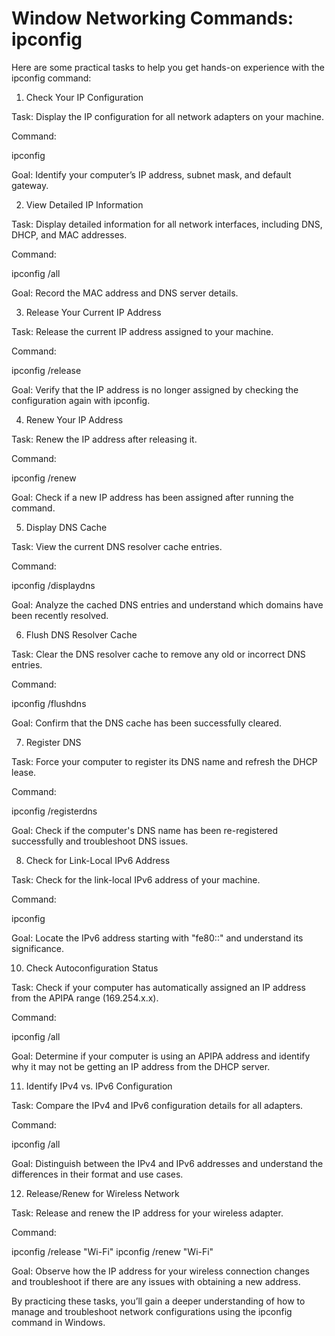 # Window Networking Commands: ipconfig

Here are some practical tasks to help you get hands-on experience with the ipconfig command:

1. Check Your IP Configuration

Task: Display the IP configuration for all network adapters on your machine.

Command:

ipconfig

Goal: Identify your computer’s IP address, subnet mask, and default gateway.


2. View Detailed IP Information

Task: Display detailed information for all network interfaces, including DNS, DHCP, and MAC addresses.

Command:

ipconfig /all

Goal: Record the MAC address and DNS server details.


3. Release Your Current IP Address

Task: Release the current IP address assigned to your machine.

Command:

ipconfig /release

Goal: Verify that the IP address is no longer assigned by checking the configuration again with ipconfig.


4. Renew Your IP Address

Task: Renew the IP address after releasing it.

Command:

ipconfig /renew

Goal: Check if a new IP address has been assigned after running the command.

5. Display DNS Cache

Task: View the current DNS resolver cache entries.

Command:

ipconfig /displaydns

Goal: Analyze the cached DNS entries and understand which domains have been recently resolved.

6. Flush DNS Resolver Cache

Task: Clear the DNS resolver cache to remove any old or incorrect DNS entries.

Command:

ipconfig /flushdns

Goal: Confirm that the DNS cache has been successfully cleared.

7. Register DNS

Task: Force your computer to register its DNS name and refresh the DHCP lease.

Command:

ipconfig /registerdns

Goal: Check if the computer's DNS name has been re-registered successfully and troubleshoot DNS issues.


8. Check for Link-Local IPv6 Address

Task: Check for the link-local IPv6 address of your machine.

Command:

ipconfig

Goal: Locate the IPv6 address starting with "fe80::" and understand its significance.


10. Check Autoconfiguration Status

Task: Check if your computer has automatically assigned an IP address from the APIPA range (169.254.x.x).

Command:

ipconfig /all

Goal: Determine if your computer is using an APIPA address and identify why it may not be getting an IP address from the DHCP server.


11. Identify IPv4 vs. IPv6 Configuration

Task: Compare the IPv4 and IPv6 configuration details for all adapters.

Command:

ipconfig /all

Goal: Distinguish between the IPv4 and IPv6 addresses and understand the differences in their format and use cases.


12. Release/Renew for Wireless Network

Task: Release and renew the IP address for your wireless adapter.

Command:

ipconfig /release "Wi-Fi"
ipconfig /renew "Wi-Fi"

Goal: Observe how the IP address for your wireless connection changes and troubleshoot if there are any issues with obtaining a new address.


By practicing these tasks, you’ll gain a deeper understanding of how to manage and troubleshoot network configurations using the ipconfig command in Windows.

